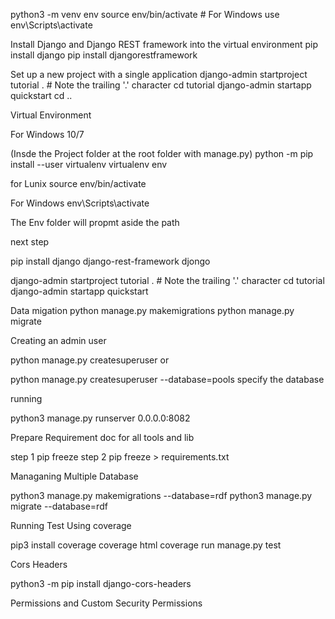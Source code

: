 python3 -m venv env source env/bin/activate # For Windows use env\Scripts\activate

Install Django and Django REST framework into the virtual environment
pip install django pip install djangorestframework

Set up a new project with a single application
django-admin startproject tutorial . # Note the trailing '.' character cd tutorial django-admin startapp quickstart cd ..

Virtual Environment

For Windows 10/7

(Insde the Project folder at the root folder with manage.py) python -m pip install --user virtualenv virtualenv env

for Lunix source env/bin/activate

For Windows env\Scripts\activate

The Env folder will propmt aside the path

next step

pip install django django-rest-framework djongo

django-admin startproject tutorial . # Note the trailing '.' character cd tutorial django-admin startapp quickstart

Data migation
python manage.py makemigrations python manage.py migrate

Creating an admin user

python manage.py createsuperuser or

python manage.py createsuperuser --database=pools specify the database

running

python3 manage.py runserver 0.0.0.0:8082

Prepare Requirement doc for all tools and lib

step 1 pip freeze step 2 pip freeze > requirements.txt

Managaning Multiple Database

python3 manage.py makemigrations --database=rdf
python3 manage.py migrate --database=rdf

Running Test Using coverage

pip3 install coverage
coverage html
coverage run manage.py test

Cors Headers

python3 -m pip install django-cors-headers

Permissions and Custom Security Permissions